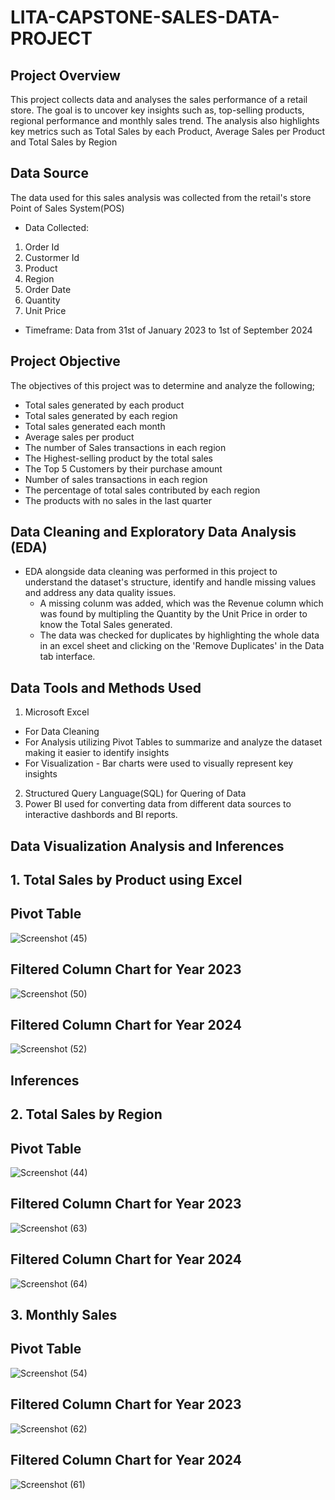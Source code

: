 # LITA-CAPSTONE-SALES-DATA-PROJECT

## Project Overview
This project collects data and analyses the sales performance of a retail store. The goal is to uncover key insights such as, top-selling products, regional performance and monthly sales trend. The analysis also highlights key metrics such as Total Sales by each Product, Average Sales per Product and Total Sales by Region

## Data Source
The data used for this sales analysis was collected from the retail's store Point of Sales System(POS)
- Data Collected:
1. Order Id
2. Custormer Id
3. Product
4. Region
5. Order Date
6. Quantity
7. Unit Price
- Timeframe: Data from 31st of January 2023 to 1st of September 2024

## Project Objective
The objectives of this project was to determine and analyze the following;
- Total sales generated by each product
- Total sales generated by each region
- Total sales generated each month
- Average sales per product
- The number of Sales transactions in each region
- The Highest-selling product by the total sales
- The Top 5 Customers by their purchase amount
- Number of sales transactions in each region
- The percentage of total sales contributed by each region
- The products with no sales in the last quarter

## Data Cleaning and Exploratory Data Analysis (EDA)
- EDA alongside data cleaning was performed in this project to understand the dataset's structure, identify and handle missing values and address any data quality issues.
  - A missing colunm was added, which was the Revenue column which was found by multipling the Quantity by the Unit Price in order to know the Total Sales generated.
  - The data was checked for duplicates by highlighting the whole data in an excel sheet and clicking on the 'Remove Duplicates' in the Data tab interface.

## Data Tools and Methods Used
1. Microsoft Excel 
- For Data Cleaning
- For Analysis utilizing Pivot Tables to summarize and analyze the dataset making it easier to identify insights
- For Visualization - Bar charts were used to visually represent key insights
2. Structured Query Language(SQL) for Quering of Data
3. Power BI used for converting data from different data sources to interactive dashbords and BI reports.

## Data Visualization Analysis and Inferences
## 1. Total Sales by Product using Excel
## Pivot Table
![Screenshot (45)](https://github.com/user-attachments/assets/42d25cd3-ffcd-426e-83df-382c8bc3b8cf)
## Filtered Column Chart for Year 2023
![Screenshot (50)](https://github.com/user-attachments/assets/13b63d89-82bc-4b46-9117-74f304b69013)
## Filtered Column Chart for Year 2024
![Screenshot (52)](https://github.com/user-attachments/assets/9a0c50ad-df6a-4b7c-83bb-8fad4a5db282)
## Inferences

## 2. Total Sales by Region
## Pivot Table
![Screenshot (44)](https://github.com/user-attachments/assets/081c5230-963f-4b81-80e8-bacc778cda5b)
## Filtered Column Chart for Year 2023
![Screenshot (63)](https://github.com/user-attachments/assets/f403f6e4-42ad-46c8-85f0-8f32f27689be)
## Filtered Column Chart for Year 2024
![Screenshot (64)](https://github.com/user-attachments/assets/713aafe5-48c0-4011-b5e8-38dc685dcf02)

## 3. Monthly Sales
## Pivot Table
![Screenshot (54)](https://github.com/user-attachments/assets/9563ae3f-4685-478a-b883-d3c6b5ce10c3)
## Filtered Column Chart for Year 2023
![Screenshot (62)](https://github.com/user-attachments/assets/d903e2ac-4931-4add-886c-655f0202ab5d)
## Filtered Column Chart for Year 2024
![Screenshot (61)](https://github.com/user-attachments/assets/281b0d10-a083-4399-93fc-03d94953574a)


